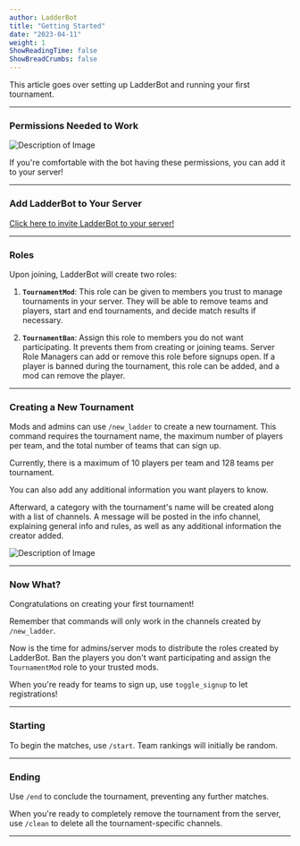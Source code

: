 ```yaml
---
author: LadderBot
title: "Getting Started"
date: "2023-04-11"
weight: 1
ShowReadingTime: false
ShowBreadCrumbs: false
---
```


This article goes over setting up LadderBot and running your first tournament.

<!--more-->

---

### Permissions Needed to Work

![Description of Image](/botPerms.png)

If you're comfortable with the bot having these permissions, you can add it to your server!

---

### Add LadderBot to Your Server

[Click here to invite LadderBot to your server!](https://discord.com/api/oauth2/authorize?client_id=1166023850962718741&permissions=268528656&scope=bot+applications.commands)

---

### Roles

Upon joining, LadderBot will create two roles:

1. **`TournamentMod`**: This role can be given to members you trust to manage tournaments in your server. They will be able to remove teams and players, start and end tournaments, and decide match results if necessary.

2. **`TournamentBan`**: Assign this role to members you do not want participating. It prevents them from creating or joining teams. Server Role Managers can add or remove this role before signups open. If a player is banned during the tournament, this role can be added, and a mod can remove the player.

---

### Creating a New Tournament

Mods and admins can use `/new_ladder` to create a new tournament. This command requires the tournament name, the maximum number of players per team, and the total number of teams that can sign up.

Currently, there is a maximum of 10 players per team and 128 teams per tournament.

You can also add any additional information you want players to know.

Afterward, a category with the tournament's name will be created along with a list of channels. A message will be posted in the info channel, explaining general info and rules, as well as any additional information the creator added.

![Description of Image](/channels.png)

---

### Now What?

Congratulations on creating your first tournament!

Remember that commands will only work in the channels created by `/new_ladder`.

Now is the time for admins/server mods to distribute the roles created by LadderBot. Ban the players you don't want participating and assign the `TournamentMod` role to your trusted mods.

When you're ready for teams to sign up, use `toggle_signup` to let registrations!

---

### Starting

To begin the matches, use `/start`. Team rankings will initially be random.

---

### Ending

Use `/end` to conclude the tournament, preventing any further matches.

When you're ready to completely remove the tournament from the server, use `/clean` to delete all the tournament-specific channels.

---
